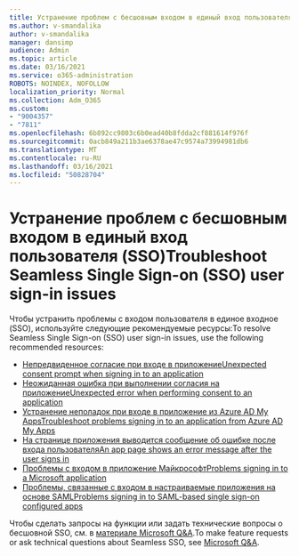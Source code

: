 ```yaml
---
title: Устранение проблем с бесшовным входом в единый вход пользователя (SSO)
ms.author: v-smandalika
author: v-smandalika
manager: dansimp
audience: Admin
ms.topic: article
ms.date: 03/16/2021
ms.service: o365-administration
ROBOTS: NOINDEX, NOFOLLOW
localization_priority: Normal
ms.collection: Adm_O365
ms.custom:
- "9004357"
- "7811"
ms.openlocfilehash: 6b892cc9803c6b0ead40b8fdda2cf881614f976f
ms.sourcegitcommit: 0acb849a211b3ae6378ae47c9574a73994981db6
ms.translationtype: MT
ms.contentlocale: ru-RU
ms.lasthandoff: 03/16/2021
ms.locfileid: "50828704"
---
```

# <a name="troubleshoot-seamless-single-sign-on-sso-user-sign-in-issues"></a><span data-ttu-id="0492e-102">Устранение проблем с бесшовным входом в единый вход пользователя (SSO)</span><span class="sxs-lookup"><span data-stu-id="0492e-102">Troubleshoot Seamless Single Sign-on (SSO) user sign-in issues</span></span>

<span data-ttu-id="0492e-103">Чтобы устранить проблемы с входом пользователя в единое входное (SSO), используйте следующие рекомендуемые ресурсы:</span><span class="sxs-lookup"><span data-stu-id="0492e-103">To resolve Seamless Single Sign-on (SSO) user sign-in issues, use the following recommended resources:</span></span>

- [<span data-ttu-id="0492e-104">Непредвиденное согласие при входе в приложение</span><span class="sxs-lookup"><span data-stu-id="0492e-104">Unexpected consent prompt when signing in to an application</span></span>](https://docs.microsoft.com/azure/active-directory/manage-apps/application-sign-in-unexpected-user-consent-prompt) 
- [<span data-ttu-id="0492e-105">Неожиданная ошибка при выполнении согласия на приложение</span><span class="sxs-lookup"><span data-stu-id="0492e-105">Unexpected error when performing consent to an application</span></span>](https://docs.microsoft.com/azure/active-directory/manage-apps/application-sign-in-unexpected-user-consent-error) 
- [<span data-ttu-id="0492e-106">Устранение неполадок при входе в приложение из Azure AD My Apps</span><span class="sxs-lookup"><span data-stu-id="0492e-106">Troubleshoot problems signing in to an application from Azure AD My Apps</span></span>](https://docs.microsoft.com/azure/active-directory/manage-apps/application-sign-in-other-problem-access-panel) 
- [<span data-ttu-id="0492e-107">На странице приложения выводится сообщение об ошибке после входа пользователя</span><span class="sxs-lookup"><span data-stu-id="0492e-107">An app page shows an error message after the user signs in</span></span>](https://docs.microsoft.com/azure/active-directory/manage-apps/application-sign-in-problem-application-error)
- [<span data-ttu-id="0492e-108">Проблемы с входом в приложение Майкрософт</span><span class="sxs-lookup"><span data-stu-id="0492e-108">Problems signing in to a Microsoft application</span></span>](https://docs.microsoft.com/azure/active-directory/manage-apps/application-sign-in-problem-first-party-microsoft) 
- [<span data-ttu-id="0492e-109">Проблемы, связанные с входом в настраиваемые приложения на основе SAML</span><span class="sxs-lookup"><span data-stu-id="0492e-109">Problems signing in to SAML-based single sign-on configured apps</span></span>](https://docs.microsoft.com/azure/active-directory/manage-apps/application-sign-in-problem-federated-sso-gallery)

<span data-ttu-id="0492e-110">Чтобы сделать запросы на функции или задать технические вопросы о бесшовной SSO, см. в [материале Microsoft Q&A](https://docs.microsoft.com/answers/topics/azure-ad-single-sign-on.html).</span><span class="sxs-lookup"><span data-stu-id="0492e-110">To make feature requests or ask technical questions about Seamless SSO, see [Microsoft Q&A](https://docs.microsoft.com/answers/topics/azure-ad-single-sign-on.html).</span></span>

